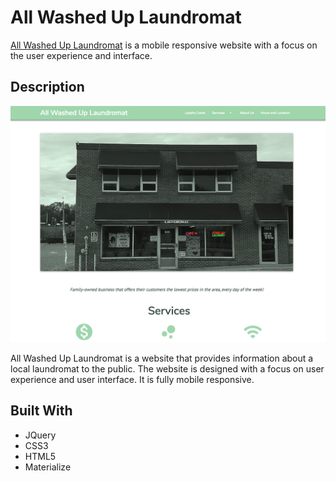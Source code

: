 # All Washed Up Laundromat

[All Washed Up Laundromat](https://jennifer0101.github.io/laundromat/) is a mobile responsive website with a focus on the user experience and interface. 

## Description

![](assets/images/laundry.jpg)

All Washed Up Laundromat is a website that provides information about a local laundromat to the public. The website is designed with a focus on user experience and user interface. It is fully mobile responsive.  

## Built With 

* JQuery
* CSS3
* HTML5
* Materialize
